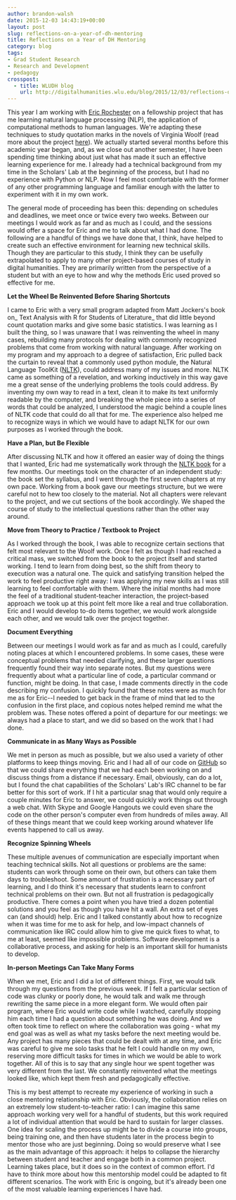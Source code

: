 ```yaml
---
author: brandon-walsh
date: 2015-12-03 14:43:19+00:00
layout: post
slug: reflections-on-a-year-of-dh-mentoring
title: Reflections on a Year of DH Mentoring
category: blog
tags:
- Grad Student Research
- Research and Development
- pedagogy
crosspost:
  - title: WLUDH blog
    url: http://digitalhumanities.wlu.edu/blog/2015/12/03/reflections-on-a-year-of-dh-mentoring/
---
```


This year I am working with [Eric Rochester](http://scholarslab.org/people/eric-rochester/) on a fellowship project that has me learning natural language processing (NLP), the application of computational methods to human languages. We're adapting these techniques to study quotation marks in the novels of Virginia Woolf (read more about the project [here](http://scholarslab.org/digital-humanities/virginia-woolf-natural-language-processing-and-the-quotation-mark/)). We actually started several months before this academic year began, and, as we close out another semester, I have been spending time thinking about just what has made it such an effective learning experience for me. I already had a technical background from my time in the Scholars' Lab at the beginning of the process, but I had no experience with Python or NLP. Now I feel most comfortable with the former of any other programming language and familiar enough with the latter to experiment with it in my own work.

The general mode of proceeding has been this: depending on schedules and deadlines, we meet once or twice every two weeks. Between our meetings I would work as far and as much as I could, and the sessions would offer a space for Eric and me to talk about what I had done. The following are a handful of things we have done that, I think, have helped to create such an effective environment for learning new technical skills. Though they are particular to this study, I think they can be usefully extrapolated to apply to many other project-based courses of study in digital humanities. They are primarily written from the perspective of a student but with an eye to how and why the methods Eric used proved so effective for me.


**Let the Wheel Be Reinvented Before Sharing Shortcuts**


I came to Eric with a very small program adapted from Matt Jockers's book on_ Text Analysis with R for Students of Literature_ that did little beyond count quotation marks and give some basic statistics. I was learning as I built the thing, so I was unaware that I was reinventing the wheel in many cases, rebuilding many protocols for dealing with commonly recognized problems that come from working with natural language. After working on my program and my approach to a degree of satisfaction, Eric pulled back the curtain to reveal that a commonly used python module, the Natural Language ToolKit ([NLTK](http://www.nltk.org/)), could address many of my issues and more. NLTK came as something of a revelation, and working inductively in this way gave me a great sense of the underlying problems the tools could address. By inventing my own way to read in a text, clean it to make its text uniformly readable by the computer, and breaking the whole piece into a series of words that could be analyzed, I understood the magic behind a couple lines of NLTK code that could do all that for me. The experience also helped me to recognize ways in which we would have to adapt NLTK for our own purposes as I worked through the book.


**Have a Plan, but Be Flexible**


After discussing NLTK and how it offered an easier way of doing the things that I wanted, Eric had me systematically work through the [NLTK book](http://www.nltk.org/book/) for a few months. Our meetings took on the character of an independent study: the book set the syllabus, and I went through the first seven chapters at my own pace. Working from a book gave our meetings structure, but we were careful not to hew too closely to the material. Not all chapters were relevant to the project, and we cut sections of the book accordingly. We shaped the course of study to the intellectual questions rather than the other way around.


**Move from Theory to Practice / Textbook to Project**


As I worked through the book, I was able to recognize certain sections that felt most relevant to the Woolf work. Once I felt as though I had reached a critical mass, we switched from the book to the project itself and started working. I tend to learn from doing best, so the shift from theory to execution was a natural one. The quick and satisfying transition helped the work to feel productive right away: I was applying my new skills as I was still learning to feel comfortable with them. Where the initial months had more the feel of a traditional student-teacher interaction, the project-based approach we took up at this point felt more like a real and true collaboration. Eric and I would develop to-do items together, we would work alongside each other, and we would talk over the project together.


**Document Everything**


Between our meetings I would work as far and as much as I could, carefully noting places at which I encountered problems. In some cases, these were conceptual problems that needed clarifying, and these larger questions frequently found their way into separate notes. But my questions were frequently about what a particular line of code, a particular command or function, might be doing. In that case, I made comments directly in the code describing my confusion. I quickly found that these notes were as much for me as for Eric--I needed to get back in the frame of mind that led to the confusion in the first place, and copious notes helped remind me what the problem was. These notes offered a point of departure for our meetings: we always had a place to start, and we did so based on the work that I had done.


**Communicate in as Many Ways as Possible**


We met in person as much as possible, but we also used a variety of other platforms to keep things moving. Eric and I had all of our code on [GitHub](https://github.com/erochest/woolf) so that we could share everything that we had each been working on and discuss things from a distance if necessary. Email, obviously, can do a lot, but I found the chat capabilities of the Scholars' Lab's IRC channel to be far better for this sort of work. If I hit a particular snag that would only require a couple minutes for Eric to answer, we could quickly work things out through a web chat. With Skype and Google Hangouts we could even share the code on the other person's computer even from hundreds of miles away. All of these things meant that we could keep working around whatever life events happened to call us away.


**Recognize Spinning Wheels**


These multiple avenues of communication are especially important when teaching technical skills. Not all questions or problems are the same: students can work through some on their own, but others can take them days to troubleshoot. Some amount of frustration is a necessary part of learning, and I do think it's necessary that students learn to confront technical problems on their own. But not all frustration is pedagogically productive. There comes a point when you have tried a dozen potential solutions and you feel as though you have hit a wall. An extra set of eyes can (and should) help. Eric and I talked constantly about how to recognize when it was time for me to ask for help, and low-impact channels of communication like IRC could allow him to give me quick fixes to what, to me at least, seemed like impossible problems. Software development is a collaborative process, and asking for help is an important skill for humanists to develop.


**In-person Meetings Can Take Many Forms**


When we met, Eric and I did a lot of different things. First, we would talk through my questions from the previous week. If I felt a particular section of code was clunky or poorly done, he would talk and walk me through rewriting the same piece in a more elegant form. We would often pair program, where Eric would write code while I watched, carefully stopping him each time I had a question about something he was doing. And we often took time to reflect on where the collaboration was going - what my end goal was as well as what my tasks before the next meeting would be. Any project has many pieces that could be dealt with at any time, and Eric was careful to give me solo tasks that he felt I could handle on my own, reserving more difficult tasks for times in which we would be able to work together. All of this is to say that any single hour we spent together was very different from the last. We constantly reinvented what the meetings looked like, which kept them fresh and pedagogically effective.

This is my best attempt to recreate my experience of working in such a close mentoring relationship with Eric. Obviously, the collaboration relies on an extremely low student-to-teacher ratio: I can imagine this same approach working very well for a handful of students, but this work required a lot of individual attention that would be hard to sustain for larger classes. One idea for scaling the process up might be to divide a course into groups, being training one, and then have students later in the process begin to mentor those who are just beginning. Doing so would preserve what I see as the main advantage of this approach: it helps to collapse the hierarchy between student and teacher and engage both in a common project. Learning takes place, but it does so in the context of common effort. I'd have to think more about how this mentorship model could be adapted to fit different scenarios. The work with Eric is ongoing, but it's already been one of the most valuable learning experiences I have had.
